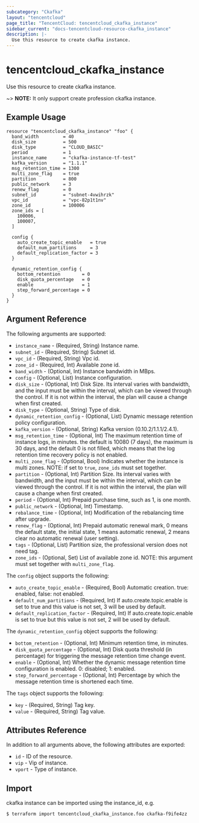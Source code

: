 ```yaml
---
subcategory: "Ckafka"
layout: "tencentcloud"
page_title: "TencentCloud: tencentcloud_ckafka_instance"
sidebar_current: "docs-tencentcloud-resource-ckafka_instance"
description: |-
  Use this resource to create ckafka instance.
---
```


# tencentcloud_ckafka_instance

Use this resource to create ckafka instance.

~> **NOTE:** It only support create profession ckafka instance.

## Example Usage

```hcl
resource "tencentcloud_ckafka_instance" "foo" {
  band_width         = 40
  disk_size          = 500
  disk_type          = "CLOUD_BASIC"
  period             = 1
  instance_name      = "ckafka-instance-tf-test"
  kafka_version      = "1.1.1"
  msg_retention_time = 1300
  multi_zone_flag    = true
  partition          = 800
  public_network     = 3
  renew_flag         = 0
  subnet_id          = "subnet-4vwihrzk"
  vpc_id             = "vpc-82p1t1nv"
  zone_id            = 100006
  zone_ids = [
    100006,
    100007,
  ]

  config {
    auto_create_topic_enable   = true
    default_num_partitions     = 3
    default_replication_factor = 3
  }

  dynamic_retention_config {
    bottom_retention        = 0
    disk_quota_percentage   = 0
    enable                  = 1
    step_forward_percentage = 0
  }
}
```

## Argument Reference

The following arguments are supported:

* `instance_name` - (Required, String) Instance name.
* `subnet_id` - (Required, String) Subnet id.
* `vpc_id` - (Required, String) Vpc id.
* `zone_id` - (Required, Int) Available zone id.
* `band_width` - (Optional, Int) Instance bandwidth in MBps.
* `config` - (Optional, List) Instance configuration.
* `disk_size` - (Optional, Int) Disk Size. Its interval varies with bandwidth, and the input must be within the interval, which can be viewed through the control. If it is not within the interval, the plan will cause a change when first created.
* `disk_type` - (Optional, String) Type of disk.
* `dynamic_retention_config` - (Optional, List) Dynamic message retention policy configuration.
* `kafka_version` - (Optional, String) Kafka version (0.10.2/1.1.1/2.4.1).
* `msg_retention_time` - (Optional, Int) The maximum retention time of instance logs, in minutes. the default is 10080 (7 days), the maximum is 30 days, and the default 0 is not filled, which means that the log retention time recovery policy is not enabled.
* `multi_zone_flag` - (Optional, Bool) Indicates whether the instance is multi zones. NOTE: if set to `true`, `zone_ids` must set together.
* `partition` - (Optional, Int) Partition Size. Its interval varies with bandwidth, and the input must be within the interval, which can be viewed through the control. If it is not within the interval, the plan will cause a change when first created.
* `period` - (Optional, Int) Prepaid purchase time, such as 1, is one month.
* `public_network` - (Optional, Int) Timestamp.
* `rebalance_time` - (Optional, Int) Modification of the rebalancing time after upgrade.
* `renew_flag` - (Optional, Int) Prepaid automatic renewal mark, 0 means the default state, the initial state, 1 means automatic renewal, 2 means clear no automatic renewal (user setting).
* `tags` - (Optional, List) Partition size, the professional version does not need tag.
* `zone_ids` - (Optional, Set) List of available zone id. NOTE: this argument must set together with `multi_zone_flag`.

The `config` object supports the following:

* `auto_create_topic_enable` - (Required, Bool) Automatic creation. true: enabled, false: not enabled.
* `default_num_partitions` - (Required, Int) If auto.create.topic.enable is set to true and this value is not set, 3 will be used by default.
* `default_replication_factor` - (Required, Int) If auto.create.topic.enable is set to true but this value is not set, 2 will be used by default.

The `dynamic_retention_config` object supports the following:

* `bottom_retention` - (Optional, Int) Minimum retention time, in minutes.
* `disk_quota_percentage` - (Optional, Int) Disk quota threshold (in percentage) for triggering the message retention time change event.
* `enable` - (Optional, Int) Whether the dynamic message retention time configuration is enabled. 0: disabled; 1: enabled.
* `step_forward_percentage` - (Optional, Int) Percentage by which the message retention time is shortened each time.

The `tags` object supports the following:

* `key` - (Required, String) Tag key.
* `value` - (Required, String) Tag value.

## Attributes Reference

In addition to all arguments above, the following attributes are exported:

* `id` - ID of the resource.
* `vip` - Vip of instance.
* `vport` - Type of instance.


## Import

ckafka instance can be imported using the instance_id, e.g.

```
$ terraform import tencentcloud_ckafka_instance.foo ckafka-f9ife4zz
```

